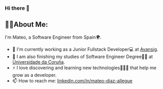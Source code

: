 ### Hi there 👋

## 👨‍💻About Me:
I'm Mateo, a Software Engineer from Spain🌍.
* 🔭 I'm currently working as a Junior Fullstack Developer💻 at [Avansig](www.avansig.com).
* 🌱 I am also finishing my studies of Software Engineer Degree👨‍🎓 at [Universidade da Coruña](www.udc.es).
* ⚡ I love discovering and learning new technologies📲🙇‍♂️ that help me grow as a developer.
* 📫 How to reach me: [linkedin.com/in/mateo-diaz-allegue](https://www.linkedin.com/in/mateo-diaz-allegue?lipi=urn%3Ali%3Apage%3Ad_flagship3_profile_view_base_contact_details%3BlgNZoftTR9SThz4pYhDB4w%3D%3D)
